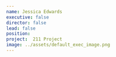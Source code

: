 ```yaml
---
name: Jessica Edwards
executive: false
director: false
lead: false
position:  
project:  211 Project
image: ../assets/default_exec_image.png
---
```

